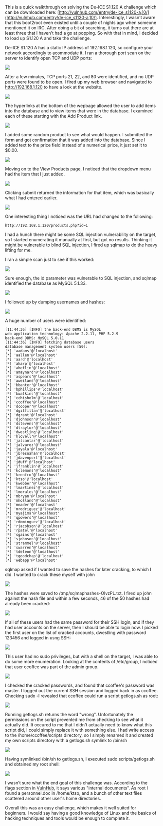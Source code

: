 
This is a quick walkthrough on solving the De-ICE S1.120 A challenge which can be downloaded here: [http://vulnhub.com/entry/de-ice_s1120-a,10/](http://vulnhub.com/entry/de-ice_s1120-a,10/). Interestingly, I wasn't aware that this boot2root even existed until a couple of nights ago when someone mentioned it on IRC. After doing a bit of searching, it turns out there are at least three that I haven't had a go at popping. So with that in mind, I decided to load up S1.120 A and take the challenge. 

<!--more-->

De-ICE S1.120 A has a static IP address of 192.168.1.120, so configure your network accordingly to acommodate it. I ran a thorough port scan on the server to identify open TCP and UDP ports: 

![](/images/2013-12-13/01.png)

After a few minutes, TCP ports 21, 22, and 80 were identified, and no UDP ports were found to be open. I fired up my web browser and navigated to http://192.168.1.120 to have a look at the website.

![](/images/2013-12-13/02.png)

The hyperlinks at the bottom of the wepbage allowed the user to add items into the database and to view items that were in the database. I examined each of these starting with the Add Product link. 

![](/images/2013-12-13/03.png)

I added some random product to see what would happen. I submitted the form and got confirmation that it was added into the database. Since I added text to the price field instead of a numerical price, it just set it to $0.00. 

![](/images/2013-12-13/04.png)

Moving on to the View Products page, I noticed that the dropdown menu had the item that I just added. 

![](/images/2013-12-13/05.png)

Clicking submit returned the information for that item, which was basically what I had entered earlier. 

![](/images/2013-12-13/06.png)

One interesting thing I noticed was the URL had changed to the following:

```
http://192.168.1.120/products.php?id=1
```

I had a hunch there might be some SQL injection vulnerability on the target, so I started enumerating it manually at first, but got no results. Thinking it might be vulnerable to blind SQL injection, I fired up sqlmap to do the heavy lifting for me. 

I ran a simple scan just to see if this worked:

![](/images/2013-12-13/07.png)

Sure enough, the id parameter was vulnerable to SQL injection, and sqlmap identified the database as MySQL 5.1.33. 

![](/images/2013-12-13/08.png)

I followed up by dumping usernames and hashes:

![](/images/2013-12-13/09.png)

A huge number of users were identified: 

```
[11:44:36] [INFO] the back-end DBMS is MySQL
web application technology: Apache 2.2.11, PHP 5.2.9
back-end DBMS: MySQL 5.0.11
[11:44:36] [INFO] fetching database users
database management system users [50]:
[*] 'aadams'@'localhost'
[*] 'aallen'@'localhost'
[*] 'aard'@'localhost'
[*] 'aharp'@'localhost'
[*] 'aheflin'@'localhost'
[*] 'amaynard'@'localhost'
[*] 'aspears'@'localhost'
[*] 'aweiland'@'localhost'
[*] 'bbanter'@'localhost'
[*] 'bphillips'@'localhost'
[*] 'bwatkins'@'localhost'
[*] 'cchisholm'@'localhost'
[*] 'ccoffee'@'localhost'
[*] 'dcooper'@'localhost'
[*] 'dgilfillan'@'localhost'
[*] 'dgrant'@'localhost'
[*] 'djohnson'@'localhost'
[*] 'dstevens'@'localhost'
[*] 'dtraylor'@'localhost'
[*] 'dwestling'@'localhost'
[*] 'hlovell'@'localhost'
[*] 'jalcantar'@'localhost'
[*] 'jalvarez'@'localhost'
[*] 'jayala'@'localhost'
[*] 'jbresnahan'@'localhost'
[*] 'jdavenport'@'localhost'
[*] 'jduff'@'localhost'
[*] 'jfranklin'@'localhost'
[*] 'kclemons'@'localhost'
[*] 'krenfro'@'localhost'
[*] 'ktso'@'localhost'
[*] 'kwebber'@'localhost'
[*] 'lmartinez'@'localhost'
[*] 'lmorales'@'localhost'
[*] 'mbryan'@'localhost'
[*] 'mholland'@'localhost'
[*] 'mnader'@'localhost'
[*] 'mrodriguez'@'localhost'
[*] 'myajima'@'localhost'
[*] 'qpowers'@'localhost'
[*] 'rdominguez'@'localhost'
[*] 'rjacobson'@'localhost'
[*] 'rpatel'@'localhost'
[*] 'sgains'@'localhost'
[*] 'sjohnson'@'localhost'
[*] 'strammel'@'localhost'
[*] 'swarren'@'localhost'
[*] 'tdeleon'@'localhost'
[*] 'tgoodchap'@'localhost'
[*] 'webapp'@'localhost'
```

sqlmap asked if I wanted to save the hashes for later cracking, to which I did. I wanted to crack these myself with john 

![](/images/2013-12-13/10.png)

The hashes were saved to /tmp/sqlmaphashes-OIvzPL.txt. I fired up john against the hash file and within a few seconds, 46 of the 50 hashes had already been cracked:

![](/images/2013-12-13/11.png)

If all of these users had the same password for their SSH login, and if they had user accounts on the server, then I should be able to login now. I picked the first user on the list of cracked accounts, dwestling with password 123456 and logged in usng SSH:

![](/images/2013-12-13/12.png)

This user had no sudo privileges, but with a shell on the target, I was able to do some more enumeration. Looking at the contents of /etc/group, I noticed that user ccoffee was part of the admin group. 

![](/images/2013-12-13/13.png)

I checked the cracked passwords, and found that ccoffee's password was master. I logged out the current SSH session and logged back in as ccoffee. Checking sudo -l revealed that ccoffee could run a script getlogs.sh as root:

![](/images/2013-12-13/14.png)

Running getlogs.sh returns the word "wrong". Unfortunately the permissions on the script prevented me from checking to see what it actually did. It occured to me that I didn't actually need to know what this script did, I could simply replace it with something else. I had write access to the /home/ccoffee/scripts directory, so I simply renamed it and created my own scripts directory with a getlogs.sh symlink to /bin/sh

![](/images/2013-12-13/15.png)

Having symlinked /bin/sh to getlogs.sh, I executed sudo scripts/getlogs.sh and obtained my root shell:

![](/images/2013-12-13/16.png)

I wasn't sure what the end goal of this challenge was. According to the flags section in [VulnHub](http://vulnhub.com/entry/de-ice_s1120-a,10/), it says various "internal documents". As root I found a personnel.doc in /home/ktso, and a bunch of other text files scattered around other user's home directories. 

Overall this was an easy challenge, which makes it well suited for beginners. I would say having a good knowledge of Linux and the basics of hacking techniques and tools would be enough to complete it. 
